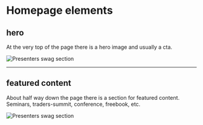 # Homepage elements

## hero

At the very top of the page there is a hero image and usually a cta.

![Presenters swag section](https://raw.githubusercontent.com/llihak/Gregs-Forum-Code/master/web%20content/images/forum-homepage-hero.png)

----


## featured content

About half way down the page there is a section for featured content.    Seminars, traders-summit, conference, freebook, etc.

![Presenters swag section](https://raw.githubusercontent.com/llihak/Gregs-Forum-Code/master/web%20content/images/forum-homepage-featured-content.png)
